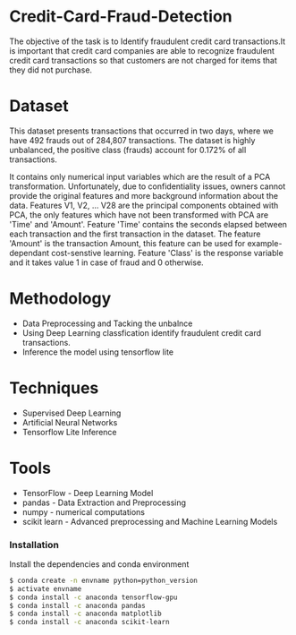 # Credit-Card-Fraud-Detection

The objective of the task is to Identify fraudulent credit card transactions.It is important that credit card companies are able to recognize fraudulent credit card transactions so that customers are not charged for items that they did not purchase.

# Dataset

This dataset presents transactions that occurred in two days, where we have 492 frauds out of 284,807 transactions. The dataset is highly unbalanced, the positive class (frauds) account for 0.172% of all transactions.

It contains only numerical input variables which are the result of a PCA transformation. Unfortunately, due to confidentiality issues, owners cannot provide the original features and more background information about the data. Features V1, V2, … V28 are the principal components obtained with PCA, the only features which have not been transformed with PCA are 'Time' and 'Amount'. Feature 'Time' contains the seconds elapsed between each transaction and the first transaction in the dataset. The feature 'Amount' is the transaction Amount, this feature can be used for example-dependant cost-senstive learning. Feature 'Class' is the response variable and it takes value 1 in case of fraud and 0 otherwise. 

# Methodology
  - Data Preprocessing and Tacking the unbalnce
  - Using Deep Learning classfication identify fraudulent credit card transactions.
  - Inference the model using tensorflow lite 
  
# Techniques

  - Supervised Deep Learning
  - Artificial Neural Networks
  - Tensorflow Lite Inference
# Tools

* TensorFlow - Deep Learning Model
* pandas - Data Extraction and Preprocessing
* numpy - numerical computations
* scikit learn - Advanced preprocessing and Machine Learning Models

### Installation

Install the dependencies and conda environment

```sh
$ conda create -n envname python=python_version
$ activate envname 
$ conda install -c anaconda tensorflow-gpu
$ conda install -c anaconda pandas
$ conda install -c anaconda matplotlib
$ conda install -c anaconda scikit-learn
```
